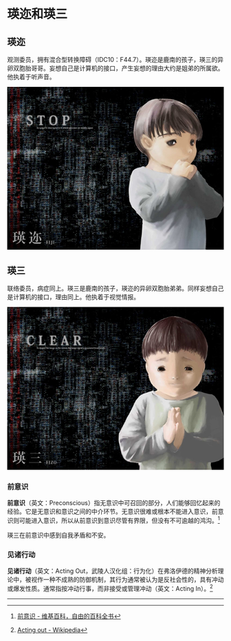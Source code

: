 # 瑛迩和瑛三

## 瑛迩

观测委员，拥有混合型转换障碍（IDC10：F44.7）。瑛迩是鹿南的孩子，瑛三的异卵双胞胎哥哥。妄想自己是计算机的接口，产生妄想的理由大约是姐弟的所属欲。他执着于听声音。

![eiji](./images/thumb_eiji.jpg)

## 瑛三

联络委员，病症同上。瑛三是鹿南的孩子，瑛迩的异卵双胞胎弟弟。同样妄想自己是计算机的接口，理由同上。他执着于视觉情报。

![eizo](./images/thumb_eizo.jpg)

### 前意识

**前意识**（英文：Preconscious）指无意识中可召回的部分，人们能够回忆起来的经验。它是无意识和意识之间的中介环节。无意识很难或根本不能进入意识，前意识则可能进入意识，所以从前意识到意识尽管有界限，但没有不可逾越的鸿沟。[^1]

瑛三在前意识中感到自我矛盾和不安。

### 见诸行动

**见诸行动**（英文：Acting Out，武陵人汉化组：行为化）在弗洛伊德的精神分析理论中，被视作一种不成熟的防御机制，其行为通常被认为是反社会性的，具有冲动或爆发性质。通常指按冲动行事，而非接受或管理冲动（英文：Acting In）。[^2]

---

[^1]: [前意识 - 维基百科，自由的百科全书](https://zh.wikipedia.org/wiki/%E5%89%8D%E6%84%8F%E8%AF%86)  
[^2]: [Acting out - Wikipedia](https://en.wikipedia.org/wiki/Acting_out)
